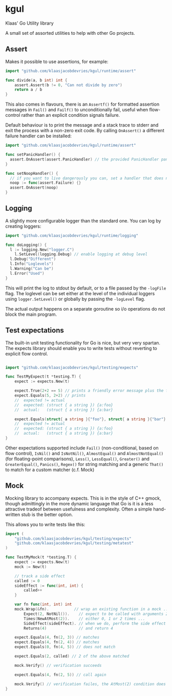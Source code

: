 # kgul
Klaas' Go Utility library

A small set of assorted utilities to help with other Go projects.

## Assert

Makes it possible to use assertions, for example:

```go
import "github.com/klaasjacobdevries/kgul/runtime/assert"

func divide(a, b int) int {
	assert.Assert(b != 0, "Can not divide by zero")
	return a / b
}
```

This also comes in flavours, there is an `Assertf()` for formatted assertion messages in `Fail()` and `Failf()` to unconditionally fail, useful when flow-control rather than an explicit condition signals failure.

Default behaviour is to print the message and a stack trace to stderr and exit the process with a non-zero exit code. By calling `OnAssert()` a different failure handler can be installed:

```go
import "github.com/klaasjacobdevries/kgul/runtime/assert"

func setPanicHandler() {
  assert.OnAssert(assert.PanicHandler) // the provided PanicHandler panics instead of exiting
}

func setNoopHandler() {
  // if you want to live dangerously you can, set a handler that does nothing
  noop := func(assert.Failure) {}
  assert.OnAssert(noop)
}
```

## Logging

A slightly more configurable logger than the standard one. You can log by creating loggers:

```go
import "github.com/klaasjacobdevries/kgul/runtime/logging"

func doLogging() {
  l := logging.New("logger.C")
	l.SetLevel(logging.Debug) // enable logging at debug level
  l.Debug("Different")
  l.Info("Loglevels")
  l.Warning("Can be")
  l.Error("Used")
}
```

This will print the log to stdout by default, or to a file passed by the `-logFile` flag. The loglevel can be set either at the level of the individual loggers using `logger.SetLevel()` or globally by passing the `-logLevel` flag.

The actual output happens on a separate goroutine so i/o operations do not block the main program.

## Test expectations

The built-in unit testing functionality for Go is nice, but very very spartan. The expects library should enable you to write tests without reverting to explicit flow control.

```go

import "github.com/klaasjacobdevries/kgul/testing/expects"

func TestMyExpect(t *testing.T) {
	expect := expects.New(t)

	expect.True(2+2 == 5) // prints a friendly error message plus the file and line number of the failure
	expect.Equals(5, 2+2) // prints
	//  expected != actual
	//  expected: (struct { a string }) {a:foo}
	//  actual:   (struct { a string }) {a:bar}

	expect.Equals(struct{ a string }{"foo"}, struct{ a string }{"bar"} // complex structures supported, this fails with:
	//  expected != actual
	//  expected: (struct { a string }) {a:foo}
	//  actual:   (struct { a string }) {a:bar}
}
```

Other  expectations supported include `Fail()` (non-conditional, based on flow control), `IsNil()` and `IsNotNil()`, `AlmostEqual()` and `AlmostNotEqual()` (for floating-point comparisons),  `Less()`, `LessEqual()`, `Greater()` and `GreaterEqual()`, `Panics()`, `Regex()` for string matching and a generic `That()` to match for a custom matcher (c.f. Mock)

## Mock

Mocking library to accompany expects. This is in the style of C++ gmock, though admittingly in the more dynamic language that Go is it is a less attractive tradeof between usefulness and complexity. Often a simple hand-written stub is the better option.

This allows you to write tests like this:

```go
import (
	"github.com/klaasjacobdevries/kgul/testing/expects"
	"github.com/klaasjacobdevries/kgul/testing/metatest"
)

func TestMyMock(t *testing.T) {
	expect := expects.New(t)
	mock := New(t)

	// track a side effect
	called := 0
	sideEffect := func(int, int) {
		called++
	}

	var fn func(int, int) int
	mock.Wrap(&fn).           // wrap an existing function in a mock ...
		Expect(2, NotNil()).    // expect to be called with arguments 2 and any non-nil argument ...
		Times(NewAtMost(2)).    // either 0, 1 or 2 times ...
		SideEffect(sideEffect). // when we do, perform the side effect ...
		Returns(4)              // and return 4

	expect.Equals(4, fn(2, 3)) // matches
	expect.Equals(4, fn(2, 4)) // matches
	expect.Equals(0, fn(4, 5)) // does not match

	expect.Equals(2, called) // 2 of the above matched

	mock.Verify() // verification succeeds

	expect.Equals(4, fn(2, 5)) // call again

	mock.Verify() // verification failes, the AtMost(2) condition does not hold
}
```
